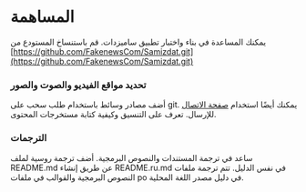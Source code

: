 [description]: # "ساعد في تحسين ساميزدات، واكتشف الأخبار المزيفة، وأنشئ أخبارك الخاصة."
[keywords]: # "كود,تقرير,ترجمة,Github"

# المساهمة

يمكنك المساعدة في بناء واختبار تطبيق ساميزدات. قم باستنساخ المستودع من
[https://github.com/FakenewsCom/Samizdat.git](https://github.com/FakenewsCom/Samizdat.git)

### تحديد مواقع الفيديو والصوت والصور

أضف مصادر وسائط باستخدام طلب سحب على git. يمكنك أيضًا استخدام [صفحة الاتصال](../contact/) للإرسال.
تعرف على التنسيق وكيفية كتابة مستخرجات المحتوى.

### الترجمات

ساعد في ترجمة المستندات والنصوص البرمجية. أضف ترجمة روسية لملف README.md عن طريق إنشاء README.ru.md في نفس
الدليل. تتم ترجمة ملفات النصوص البرمجية والقوالب في ملفات po في دليل مصدر اللغة المحلية.